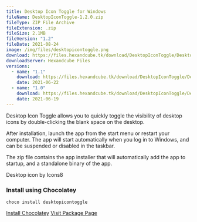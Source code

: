 ```yaml
---
title: Desktop Icon Toggle for Windows
fileName: DesktopIconToggle-1.2.0.zip
fileType: ZIP File Archive
fileExtension: .zip
fileSize: 2.1MB
fileVersion: "1.2"
fileDate: 2021-08-24
image: /img/files/desktopicontoggle.png
download: https://files.hexandcube.tk/download/DesktopIconToggle/DesktopIconToggle-1.2.0.zip
downloadServer: Hexandcube Files
versions:
  - name: "1.1"
    download: https://files.hexandcube.tk/download/DesktopIconToggle/DesktopIconToggle-1.1.zip
    date: 2021-06-22
  - name: "1.0"
    download: https://files.hexandcube.tk/download/DesktopIconToggle/DesktopIconToggle-1.0.zip
    date: 2021-06-19
---
```


Desktop Icon Toggle allows you to quickly toggle the visibility
of desktop icons by double-clicking the blank space on the desktop.

After installation, launch the app from the start menu or
restart your computer. The app will start automatically when
you log in to Windows, and can be suspended or disabled in
the taskbar.

The zip file contains the app installer that will
automatically add the app to startup, and a standalone
binary of the app.

Desktop icon by Icons8

### Install using Chocolatey

`choco install desktopicontoggle`

<a class="btn btn-primary" href="https://chocolatey.org/install" target="_blank"><i class="fas fa-download"></i> Install Chocolatey</a>
<a class="btn" href="https://community.chocolatey.org/packages/desktopicontoggle" target="_blank"><i class="fas fa-external-link-alt"></i> Visit Package Page</a>

